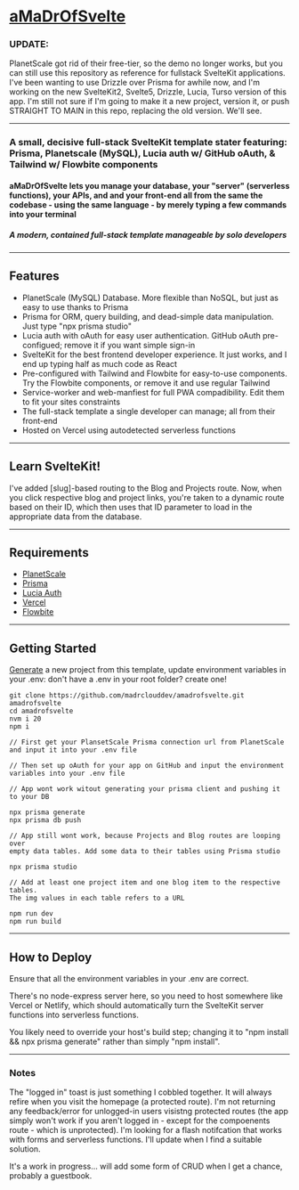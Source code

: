 # [aMaDrOfSvelte](https://amadrofsvelte.madr.io)

### **UPDATE:**

PlanetScale got rid of their free-tier, so the demo no longer works, but you can still use this repository as reference for fullstack SvelteKit applications. I've been wanting to use Drizzle over Prisma for awhile now, and I'm working on the new SvelteKit2, Svelte5, Drizzle, Lucia, Turso version of this app. I'm still not sure if I'm going to make it a new project, version it, or push STRAIGHT TO MAIN in this repo, replacing the old version. We'll see.

---

### A small, decisive full-stack SvelteKit template stater featuring: Prisma, Planetscale (MySQL), Lucia auth w/ GitHub oAuth, & Tailwind w/ Flowbite components 

#### aMaDrOfSvelte lets you manage your database, your "server" (serverless functions), your APIs, and and your front-end all from the same the codebase - using the same language - by merely typing a few commands into your terminal

##### A modern, contained full-stack template manageable by solo developers

---
## Features

- PlanetScale (MySQL) Database. More flexible than NoSQL, but just as easy to use thanks to Prisma
- Prisma for ORM, query building, and dead-simple data manipulation. Just type "npx prisma studio"
- Lucia auth with oAuth for easy user authentication. GitHub oAuth pre-configued; remove it if you want simple sign-in
- SvelteKit for the best frontend developer experience. It just works, and I end up typing half as much code as React
- Pre-configured with Tailwind and Flowbite for easy-to-use components. Try the Flowbite components, or remove it and use regular Tailwind
- Service-worker and web-manfiest for full PWA compadibility. Edit them to fit your sites constraints
- The full-stack template a single developer can manage; all from their front-end
- Hosted on Vercel using autodetected serverless functions

---
## Learn SvelteKit!

I've added [slug]-based routing to the Blog and Projects route. Now, when you click respective blog and project links, you're taken to a dynamic route based on their ID, which then uses that ID parameter to load in the appropriate data from the database.

---
## Requirements

- [PlanetScale](https://planetscale.com/)
- [Prisma](https://www.prisma.io/)
- [Lucia Auth](https://lucia-auth.com/)
- [Vercel](https://vercel.com/)
- [Flowbite](https://flowbite-svelte.com/)

---
## Getting Started

[Generate](https://github.com/madrclouddev/amadrofsvelte/generate) a new project
from this template, update
environment variables in your .env:
don't have a .env in your root folder?
create one!

```
git clone https://github.com/madrclouddev/amadrofsvelte.git amadrofsvelte
cd amadrofsvelte
nvm i 20
npm i

// First get your PlansetScale Prisma connection url from PlanetScale
and input it into your .env file

// Then set up oAuth for your app on GitHub and input the environment
variables into your .env file

// App wont work witout generating your prisma client and pushing it
to your DB

npx prisma generate
npx prisma db push

// App still wont work, because Projects and Blog routes are looping over
empty data tables. Add some data to their tables using Prisma studio

npx prisma studio

// Add at least one project item and one blog item to the respective tables.
The img values in each table refers to a URL

npm run dev
npm run build
```

---
## How to Deploy

Ensure that all the environment variables in your .env are correct.

There's no node-express server here, so you need to
host somewhere like Vercel or Netlify, which should
automatically turn the SvelteKit server functions into
serverless functions.

You likely need to override your host's build step; changing
it to "npm install && npx prisma generate" rather than simply
"npm install".

---

### Notes

The "logged in" toast is just something I cobbled together. It will always refire when you visit the homepage (a protected route). I'm not returning any feedback/error for unlogged-in users visistng protected routes (the app simply won't work if you aren't logged in - except for the compoenents route - which is unprotected). I'm looking for a flash notifcation that works with forms and serverless functions. I'll update when I find a suitable solution.

It's a work in progress... will add some form of CRUD when I get a chance, probably a guestbook.
